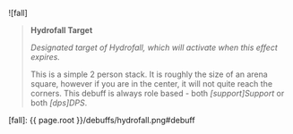 ![fall]

> **Hydrofall Target**
>
> *Designated target of Hydrofall, which will activate when this effect
> expires.*
>
> This is a simple 2 person stack. It is roughly the size of an arena square,
> however if you are in the center, it will not quite reach the corners. This
> debuff is always role based - both *[support]Support* or both *[dps]DPS*.

[fall]: {{ page.root }}/debuffs/hydrofall.png#debuff
